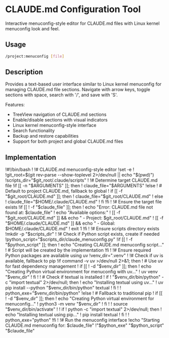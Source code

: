 # CLAUDE.md Configuration Tool

Interactive menuconfig-style editor for CLAUDE.md files with Linux kernel menuconfig look and feel.

## Usage

```bash
/project:menuconfig [file]
```

## Description

Provides a text-based user interface similar to Linux kernel menuconfig for managing CLAUDE.md file
sections. Navigate with arrow keys, toggle sections with space, search with '/', and save with 'S'.

Features:

- TreeView navigation of CLAUDE.md sections
- Enable/disable sections with visual indicators
- Linux kernel menuconfig-style interface
- Search functionality
- Backup and restore capabilities
- Support for both project and global CLAUDE.md files

## Implementation

!#!/bin/bash
!
!# CLAUDE.md menuconfig-style editor
!set -e
!
!git_root=$(git rev-parse --show-toplevel 2>/dev/null || echo "$(pwd)")
!scripts_dir="$git_root/.claude/scripts"
!
!# Determine target CLAUDE.md file
!if [[ -n "$ARGUMENTS" ]]; then
!    claude_file="$ARGUMENTS"
!else
!    # Default to project CLAUDE.md, fallback to global
!    if [[ -f "$git_root/CLAUDE.md" ]]; then
!        claude_file="$git_root/CLAUDE.md"
!    else
!        claude_file="$HOME/.claude/CLAUDE.md"
!    fi
!fi
!
!# Ensure the target file exists
!if [[ ! -f "$claude_file" ]]; then
!    echo "Error: CLAUDE.md file not found at: $claude_file"
!    echo "Available options:"
!    [[ -f "$git_root/CLAUDE.md" ]] && echo "  - Project: $git_root/CLAUDE.md"
!    [[ -f "$HOME/.claude/CLAUDE.md" ]] && echo "  - Global: $HOME/.claude/CLAUDE.md"
!    exit 1
!fi
!
!# Ensure scripts directory exists
!mkdir -p "$scripts_dir"
!
!# Check if Python script exists, create if needed
!python_script="$scripts_dir/claude_menuconfig.py"
!if [[ ! -f "$python_script" ]]; then
!    echo "Creating CLAUDE.md menuconfig script..."
!    # Script will be created by the implementation
!fi
!
!# Ensure required Python packages are available using uv
!venv_dir=".venv"
!
!# Check if uv is available, fallback to pip
!if command -v uv >/dev/null 2>&1; then
!    # Use uv for fast dependency management
!    if [[ ! -d "$venv_dir" ]]; then
!        echo "Creating Python virtual environment for menuconfig with uv..."
!        uv venv "$venv_dir"
!    fi
!
!    # Check if textual is installed
!    if ! "$venv_dir/bin/python" -c "import textual" 2>/dev/null; then
!        echo "Installing textual using uv..."
!        uv pip install --python "$venv_dir/bin/python" textual
!    fi
!
!    python_exe="$venv_dir/bin/python"
!else
!    # Fallback to traditional pip
!    if [[ ! -d "$venv_dir" ]]; then
!        echo "Creating Python virtual environment for menuconfig..."
!        python3 -m venv "$venv_dir"
!    fi
!
!    source "$venv_dir/bin/activate"
!
!    if ! python -c "import textual" 2>/dev/null; then
!        echo "Installing textual using pip..."
!        pip install textual
!    fi
!
!    python_exe="python"
!fi
!
!# Run the menuconfig interface
!echo "Starting CLAUDE.md menuconfig for: $claude_file"
!"$python_exe" "$python_script" "$claude_file"

